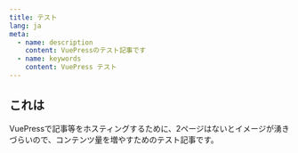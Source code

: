 ```yaml
---
title: テスト
lang: ja
meta:
  - name: description
    content: VuePressのテスト記事です
  - name: keywords
    content: VuePress テスト
---
```


## これは

VuePressで記事等をホスティングするために、2ページはないとイメージが湧きづらいので、コンテンツ量を増やすためのテスト記事です。

